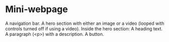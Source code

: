 # Mini-webpage
A navigation bar. A hero section with either an image or a video (looped with controls turned off if using a video). Inside the hero section: A heading text. A paragraph (&lt;p>) with a description. A button.
